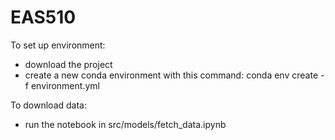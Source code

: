 # EAS510
To set up environment:
- download the project
- create a new conda environment with this command:
  conda env create -f environment.yml

To download data:
- run the notebook in src/models/fetch_data.ipynb




